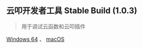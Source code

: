 ## 云叩开发者工具 Stable Build (1.0.3)
> 用于调试云函数和云叩插件

[Windows 64](https://cloudcode-devtool-release.oss-cn-hangzhou.aliyuncs.com/cloudcode-devtool-latest.exe) 、 [macOS](https://cloudcode-devtool-release.oss-cn-hangzhou.aliyuncs.com/cloudcode-devtool-latest.dmg)

